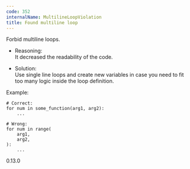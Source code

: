 ```yaml
---
code: 352
internalName: MultilineLoopViolation
title: Found multiline loop
---
```


Forbid multiline loops.

  - Reasoning:  
    It decreased the readability of the code.

  - Solution:  
    Use single line loops and create new variables in case you need to
    fit too many logic inside the loop definition.

Example:

    # Correct:
    for num in some_function(arg1, arg2):
        ...
    
    # Wrong:
    for num in range(
        arg1,
        arg2,
    ):
        ...

<div class="versionadded">

0.13.0

</div>